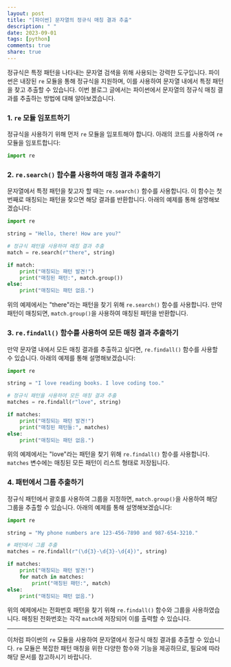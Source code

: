 ```yaml
---
layout: post
title: "[파이썬] 문자열의 정규식 매칭 결과 추출"
description: " "
date: 2023-09-01
tags: [python]
comments: true
share: true
---
```


정규식은 특정 패턴을 나타내는 문자열 검색을 위해 사용되는 강력한 도구입니다. 파이썬은 내장된 `re` 모듈을 통해 정규식을 지원하며, 이를 사용하여 문자열 내에서 특정 패턴을 찾고 추출할 수 있습니다. 이번 블로그 글에서는 파이썬에서 문자열의 정규식 매칭 결과를 추출하는 방법에 대해 알아보겠습니다.

### 1. `re` 모듈 임포트하기

정규식을 사용하기 위해 먼저 `re` 모듈을 임포트해야 합니다. 아래의 코드를 사용하여 `re` 모듈을 임포트합니다:

```python
import re
```

### 2. `re.search()` 함수를 사용하여 매칭 결과 추출하기

문자열에서 특정 패턴을 찾고자 할 때는 `re.search()` 함수를 사용합니다. 이 함수는 첫 번째로 매칭되는 패턴을 찾으면 해당 결과를 반환합니다. 아래의 예제를 통해 설명해보겠습니다:

```python
import re

string = "Hello, there! How are you?"

# 정규식 패턴을 사용하여 매칭 결과 추출
match = re.search(r"there", string)

if match:
    print("매칭되는 패턴 발견!")
    print("매칭된 패턴:", match.group())
else:
    print("매칭되는 패턴 없음.")
```

위의 예제에서는 "there"라는 패턴을 찾기 위해 `re.search()` 함수를 사용합니다. 만약 패턴이 매칭되면, `match.group()`을 사용하여 매칭된 패턴을 반환합니다.

### 3. `re.findall()` 함수를 사용하여 모든 매칭 결과 추출하기

만약 문자열 내에서 모든 매칭 결과를 추출하고 싶다면, `re.findall()` 함수를 사용할 수 있습니다. 아래의 예제를 통해 설명해보겠습니다:

```python
import re

string = "I love reading books. I love coding too."

# 정규식 패턴을 사용하여 모든 매칭 결과 추출
matches = re.findall(r"love", string)

if matches:
    print("매칭되는 패턴 발견!")
    print("매칭된 패턴들:", matches)
else:
    print("매칭되는 패턴 없음.")
```

위의 예제에서는 "love"라는 패턴을 찾기 위해 `re.findall()` 함수를 사용합니다. `matches` 변수에는 매칭된 모든 패턴이 리스트 형태로 저장됩니다.

### 4. 패턴에서 그룹 추출하기

정규식 패턴에서 괄호를 사용하여 그룹을 지정하면, `match.group()`을 사용하여 해당 그룹을 추출할 수 있습니다. 아래의 예제를 통해 설명해보겠습니다:

```python
import re

string = "My phone numbers are 123-456-7890 and 987-654-3210."

# 패턴에서 그룹 추출
matches = re.findall(r"(\d{3}-\d{3}-\d{4})", string)

if matches:
    print("매칭되는 패턴 발견!")
    for match in matches:
        print("매칭된 패턴:", match)
else:
    print("매칭되는 패턴 없음.")
```

위의 예제에서는 전화번호 패턴을 찾기 위해 `re.findall()` 함수와 그룹을 사용하였습니다. 매칭된 전화번호는 각각 `match`에 저장되어 이를 출력할 수 있습니다.

---

이처럼 파이썬의 `re` 모듈을 사용하여 문자열에서 정규식 매칭 결과를 추출할 수 있습니다. `re` 모듈은 복잡한 패턴 매칭을 위한 다양한 함수와 기능을 제공하므로, 필요에 따라 해당 문서를 참고하시기 바랍니다.